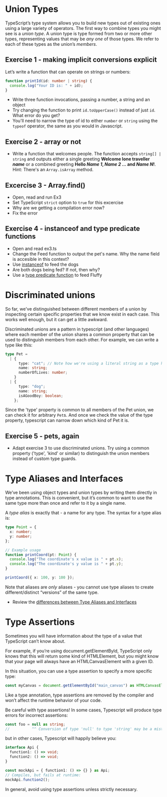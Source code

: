 # Union Types

TypeScript’s type system allows you to build new types out of existing ones using a large variety of operators. The first way to combine types you might see is a _union type_. A union type is type formed from two or more other types, representing values that may be _any one_ of those types. We refer to each of these types as the union’s _members_.

## Exercise 1 - making implicit conversions explicit

Let’s write a function that can operate on strings or numbers:

```ts
function printId(id: number | string) {
  console.log("Your ID is: " + id);
}
```

- Write three function invocations, passing a number, a string and an object
- Try changing the function to print `id.toUpperCase()` instead of just `id`. What error do you get?
- You'll need to narrow the type of id to either `number` or `string` using the `typeof` operator, the same as you would in Javascript.

## Exercise 2 - array or not

- Write a function that welcomes people. The function accepts `string[] | string` and outputs either a single greeting **Welcome lone traveller _name_** or a combined greeting **Hello _Name 1_, _Name 2_ ... and _Name N_!**. Hint: There's an `Array.isArray` method.

## Excercise 3 - Array.find()

- Open, read and run Ex3
- Set TypeScript `strict` option to `true` for this excercise
- Why are we getting a compilation error now?
- Fix the error

## Exercise 4 - instanceof and type predicate functions

- Open and read ex3.ts
- Change the Feed function to output the pet's name. Why the name field is accesible in this context?
- Use [instanceof](https://www.typescriptlang.org/docs/handbook/2/narrowing.html#instanceof-narrowing) to feed the dogs
- Are both dogs being fed? If not, then why?
- Use a [type predicate function](https://www.typescriptlang.org/docs/handbook/2/narrowing.html#instanceof-narrowing) to feed Fluffy

# Discriminated unions

So far, we've distinguished between different members of a union by inspecting certain specific properties that we know exist in each case. This works well enough, but it can get a little awkward.

Discriminated unions are a pattern in typescript (and other languages) where each member of the union shares a common property that can be used to distinguish members from each other. For example, we can write a type like this:

```ts
type Pet =
  | {
      type: "cat"; // Note how we're using a literal string as a type here
      name: string;
      numberOfLives: number;
    }
  | {
      type: "dog";
      name: string;
      isAGoodBoy: boolean;
    };
```

Since the 'type' property is common to all members of the Pet union, we can check it for arbitrary `Pet`s. And once we check the value of the type property, typescript can narrow down which kind of Pet it is.

## Exercise 5 - pets, again

- Adapt exercise 3 to use discriminated unions. Try using a common property ('type', 'kind' or similar) to distinguish the union members instead of custom type guards.

# Type Aliases and Interfaces

We’ve been using object types and union types by writing them directly in type annotations. This is convenient, but it’s common to want to use the same type more than once and refer to it by a single name.

A _type alias_ is exactly that - a name for any type. The syntax for a type alias is:

```ts
type Point = {
  x: number;
  y: number;
};

// Example usage
function printCoord(pt: Point) {
  console.log("The coordinate's x value is " + pt.x);
  console.log("The coordinate's y value is " + pt.y);
}

printCoord({ x: 100, y: 100 });
```

Note that aliases are _only_ aliases - you cannot use type aliases to create different/distinct “versions” of the same type.

- Review the [differences between Type Aliases and Interfaces](https://www.typescriptlang.org/docs/handbook/2/everyday-types.html#differences-between-type-aliases-and-interfaces)

# Type Assertions

Sometimes you will have information about the type of a value that TypeScript can’t know about.

For example, if you’re using document.getElementById, TypeScript only knows that this will return some kind of HTMLElement, but you might know that your page will always have an HTMLCanvasElement with a given ID.

In this situation, you can use a type assertion to specify a more specific type:

```ts
const myCanvas = document.getElementById("main_canvas") as HTMLCanvasElement;
```

Like a type annotation, type assertions are removed by the compiler and won’t affect the runtime behavior of your code.

Be careful with type assertions! In some cases, Typescript will produce type errors for incorrect assertions:

```ts
const foo = null as string;
//          ^^ Conversion of type 'null' to type 'string' may be a mistake because neither type sufficiently overlaps with the other. If this was intentional, convert the expression to 'unknown' first.
```

but in other cases, Typescript will happily believe you:

```ts
interface Api {
  function1: () => void;
  function2: () => void;
}

const mockApi = { function1: () => {} } as Api;
// Compiles, but fails at runtime:
mockApi.function2();
```

In general, avoid using type assertions unless strictly necessary.
